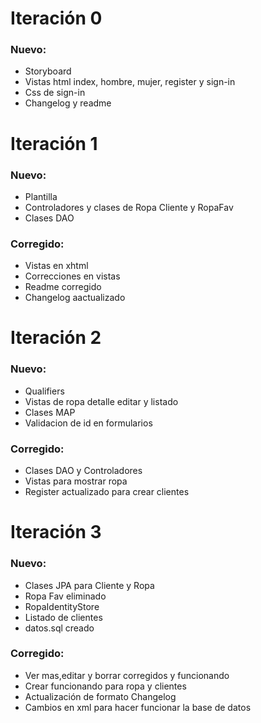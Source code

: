 ﻿# Iteración 0
### Nuevo:
- Storyboard
- Vistas html index, hombre, mujer, register y sign-in
- Css de sign-in
- Changelog y readme

# Iteración 1 
### Nuevo:
- Plantilla
- Controladores y clases de Ropa Cliente y RopaFav
- Clases DAO

### Corregido:
- Vistas en xhtml
- Correcciones en vistas
- Readme corregido
- Changelog aactualizado

# Iteración 2

### Nuevo:
- Qualifiers
- Vistas de ropa detalle editar y listado
- Clases MAP
- Validacion de id en formularios

### Corregido:
- Clases DAO y Controladores
- Vistas para mostrar ropa
- Register actualizado para crear clientes

# Iteración 3
### Nuevo:
- Clases JPA para Cliente y Ropa
- Ropa Fav eliminado
- RopaIdentityStore
- Listado de clientes
- datos.sql creado
### Corregido:
- Ver mas,editar y borrar corregidos y funcionando
- Crear funcionando para ropa y clientes
- Actualización de formato Changelog
- Cambios en xml para hacer funcionar la base de datos

